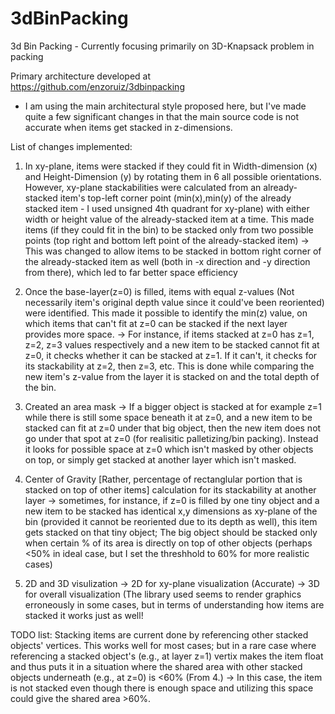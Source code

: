 # 3dBinPacking
3d Bin Packing - Currently focusing primarily on 3D-Knapsack problem in packing

Primary architecture developed at https://github.com/enzoruiz/3dbinpacking
- I am using the main architectural style proposed here, but I've made quite a few significant changes in that the main source code is not accurate when items get stacked in z-dimensions.

List of changes implemented:
1. In xy-plane, items were stacked if they could fit in Width-dimension (x) and Height-Dimension (y) by rotating them in 6 all possible orientations. However, xy-plane stackabilities were calculated from an already-stacked item's top-left corner point (min(x),min(y) of the already stacked item - I used unsigned 4th quadrant for xy-plane) with either width or height value of the already-stacked item at a time. This made items (if they could fit in the bin) to be stacked only from two possible points (top right and bottom left point of the already-stacked item)
-> This was changed to allow items to be stacked in bottom right corner of the already-stacked item as well (both in -x direction and -y direction from there), which led to far better space efficiency

2. Once the base-layer(z=0) is filled, items with equal z-values (Not necessarily item's original depth value since it could've been reoriented) were identified. This made it possible to identify the min(z) value, on which items that can't fit at z=0 can be stacked if the next layer provides more space.
-> For instance, if items stacked at z=0 has z=1, z=2, z=3 values respectively and a new item to be stacked cannot fit at z=0, it checks whether it can be stacked at z=1. If it can't, it checks for its stackability at z=2, then z=3, etc. This is done while comparing the new item's z-value from the layer it is stacked on and the total depth of the bin.

3. Created an area mask
-> If a bigger object is stacked at for example z=1 while there is still some space beneath it at z=0, and a new item to be stacked can fit at z=0 under that big object, then the new item does not go under that spot at z=0 (for realisitic palletizing/bin packing). Instead it looks for possible space at z=0 which isn't masked by other objects on top, or simply get stacked at another layer which isn't masked.

4. Center of Gravity [Rather, percentage of rectanglular portion that is stacked on top of other items] calculation for its stackability at another layer
-> sometimes, for instance, if z=0 is filled by one tiny object and a new item to be stacked has identical x,y dimensions as xy-plane of the bin (provided it cannot be reoriented due to its depth as well), this item gets stacked on that tiny object; The big object should be stacked only when certain % of its area is directly on top of other objects (perhaps <50% in ideal case, but I set the threshhold to 60% for more realistic cases)

5. 2D and 3D visulization
-> 2D for xy-plane visualization (Accurate)
-> 3D for overall visualization (The library used seems to render graphics erroneously in some cases, but in terms of understanding how items are stacked it works just as well!


TODO list:
Stacking items are current done by referencing other stacked objects' vertices.
This works well for most cases; but in a rare case where referencing a stacked object's (e.g., at layer z=1) vertix makes the item float and thus puts it in a situation where the shared area with other stacked objects underneath (e.g., at z=0) is <60% (From 4.) -> In this case, the item is not stacked even though there is enough space and utilizing this space could give the shared area >60%.
